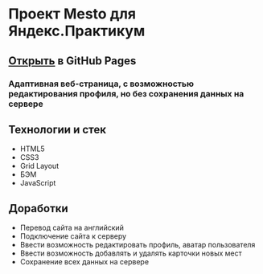 # Проект Mesto для Яндекс.Практикум
## [Открыть](https://edmik77.github.io/mesto/) в GitHub Pages

### **Адаптивная веб-страница, с возможностью редактирования профиля, но без сохранения данных  на сервере**

## Технологии и стек

 - HTML5
 - CSS3
 - Grid Layout
 - БЭМ
 - JavaScript

## Доработки

 - Перевод сайта на английский
 - Подключение сайта к серверу
 - Ввести возможность редактировать профиль, аватар пользователя
 - Ввести возможность добавлять и удалять карточки новых мест
 - Сохранение всех данных на сервере
